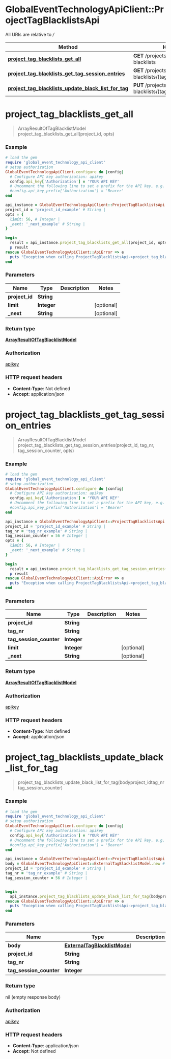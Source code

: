 # GlobalEventTechnologyApiClient::ProjectTagBlacklistsApi

All URIs are relative to */*

Method | HTTP request | Description
------------- | ------------- | -------------
[**project_tag_blacklists_get_all**](ProjectTagBlacklistsApi.md#project_tag_blacklists_get_all) | **GET** /projects/{projectId}/tag-blacklists | 
[**project_tag_blacklists_get_tag_session_entries**](ProjectTagBlacklistsApi.md#project_tag_blacklists_get_tag_session_entries) | **GET** /projects/{projectId}/tag-blacklists/{tagNr}/{tagSessionCounter} | 
[**project_tag_blacklists_update_black_list_for_tag**](ProjectTagBlacklistsApi.md#project_tag_blacklists_update_black_list_for_tag) | **PUT** /projects/{projectId}/tag-blacklists/{tagNr}/{tagSessionCounter} | 

# **project_tag_blacklists_get_all**
> ArrayResultOfTagBlacklistModel project_tag_blacklists_get_all(project_id, opts)



### Example
```ruby
# load the gem
require 'global_event_technology_api_client'
# setup authorization
GlobalEventTechnologyApiClient.configure do |config|
  # Configure API key authorization: apikey
  config.api_key['Authorization'] = 'YOUR API KEY'
  # Uncomment the following line to set a prefix for the API key, e.g. 'Bearer' (defaults to nil)
  #config.api_key_prefix['Authorization'] = 'Bearer'
end

api_instance = GlobalEventTechnologyApiClient::ProjectTagBlacklistsApi.new
project_id = 'project_id_example' # String | 
opts = { 
  limit: 56, # Integer | 
  _next: '_next_example' # String | 
}

begin
  result = api_instance.project_tag_blacklists_get_all(project_id, opts)
  p result
rescue GlobalEventTechnologyApiClient::ApiError => e
  puts "Exception when calling ProjectTagBlacklistsApi->project_tag_blacklists_get_all: #{e}"
end
```

### Parameters

Name | Type | Description  | Notes
------------- | ------------- | ------------- | -------------
 **project_id** | **String**|  | 
 **limit** | **Integer**|  | [optional] 
 **_next** | **String**|  | [optional] 

### Return type

[**ArrayResultOfTagBlacklistModel**](ArrayResultOfTagBlacklistModel.md)

### Authorization

[apikey](../README.md#apikey)

### HTTP request headers

 - **Content-Type**: Not defined
 - **Accept**: application/json



# **project_tag_blacklists_get_tag_session_entries**
> ArrayResultOfTagBlacklistModel project_tag_blacklists_get_tag_session_entries(project_id, tag_nr, tag_session_counter, opts)



### Example
```ruby
# load the gem
require 'global_event_technology_api_client'
# setup authorization
GlobalEventTechnologyApiClient.configure do |config|
  # Configure API key authorization: apikey
  config.api_key['Authorization'] = 'YOUR API KEY'
  # Uncomment the following line to set a prefix for the API key, e.g. 'Bearer' (defaults to nil)
  #config.api_key_prefix['Authorization'] = 'Bearer'
end

api_instance = GlobalEventTechnologyApiClient::ProjectTagBlacklistsApi.new
project_id = 'project_id_example' # String | 
tag_nr = 'tag_nr_example' # String | 
tag_session_counter = 56 # Integer | 
opts = { 
  limit: 56, # Integer | 
  _next: '_next_example' # String | 
}

begin
  result = api_instance.project_tag_blacklists_get_tag_session_entries(project_id, tag_nr, tag_session_counter, opts)
  p result
rescue GlobalEventTechnologyApiClient::ApiError => e
  puts "Exception when calling ProjectTagBlacklistsApi->project_tag_blacklists_get_tag_session_entries: #{e}"
end
```

### Parameters

Name | Type | Description  | Notes
------------- | ------------- | ------------- | -------------
 **project_id** | **String**|  | 
 **tag_nr** | **String**|  | 
 **tag_session_counter** | **Integer**|  | 
 **limit** | **Integer**|  | [optional] 
 **_next** | **String**|  | [optional] 

### Return type

[**ArrayResultOfTagBlacklistModel**](ArrayResultOfTagBlacklistModel.md)

### Authorization

[apikey](../README.md#apikey)

### HTTP request headers

 - **Content-Type**: Not defined
 - **Accept**: application/json



# **project_tag_blacklists_update_black_list_for_tag**
> project_tag_blacklists_update_black_list_for_tag(bodyproject_idtag_nrtag_session_counter)



### Example
```ruby
# load the gem
require 'global_event_technology_api_client'
# setup authorization
GlobalEventTechnologyApiClient.configure do |config|
  # Configure API key authorization: apikey
  config.api_key['Authorization'] = 'YOUR API KEY'
  # Uncomment the following line to set a prefix for the API key, e.g. 'Bearer' (defaults to nil)
  #config.api_key_prefix['Authorization'] = 'Bearer'
end

api_instance = GlobalEventTechnologyApiClient::ProjectTagBlacklistsApi.new
body = GlobalEventTechnologyApiClient::ExternalTagBlacklistModel.new # ExternalTagBlacklistModel | 
project_id = 'project_id_example' # String | 
tag_nr = 'tag_nr_example' # String | 
tag_session_counter = 56 # Integer | 


begin
  api_instance.project_tag_blacklists_update_black_list_for_tag(bodyproject_idtag_nrtag_session_counter)
rescue GlobalEventTechnologyApiClient::ApiError => e
  puts "Exception when calling ProjectTagBlacklistsApi->project_tag_blacklists_update_black_list_for_tag: #{e}"
end
```

### Parameters

Name | Type | Description  | Notes
------------- | ------------- | ------------- | -------------
 **body** | [**ExternalTagBlacklistModel**](ExternalTagBlacklistModel.md)|  | 
 **project_id** | **String**|  | 
 **tag_nr** | **String**|  | 
 **tag_session_counter** | **Integer**|  | 

### Return type

nil (empty response body)

### Authorization

[apikey](../README.md#apikey)

### HTTP request headers

 - **Content-Type**: application/json
 - **Accept**: Not defined



